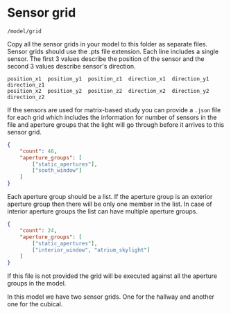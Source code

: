 # Sensor grid

`/model/grid`

Copy all the sensor grids in your model to this folder as separate files. Sensor grids
should use the .pts file extension. Each line includes a single sensor. The first 3
values describe the position of the sensor and the second 3 values describe sensor's
direction.

```
position_x1  position_y1  position_z1  direction_x1  direction_y1  direction_z1
position_x2  position_y2  position_z2  direction_x2  direction_y2  direction_z2
```

If the sensors are used for matrix-based study you can provide a `.json` file for each
grid which includes the information for number of sensors in the file and aperture groups
that the light will go through before it arrives to this sensor grid.

```json
{
    "count": 46,
    "aperture_groups": [
        ["static_apertures"],
        ["south_window"] 
    ]
}
```
Each aperture group should be a list. If the aperture group is an exterior aperture group
then there will be only one member in the list. In case of interior aperture groups the
list can have multiple aperture groups. 

```json
{
    "count": 24,
    "aperture_groups": [
        ["static_apertures"],
        ["interior_window", "atrium_skylight"] 
    ]
}
```

If this file is not provided the grid will be executed against all the aperture groups in
the model.

In this model we have two sensor grids. One for the hallway and another one for the
cubical.
